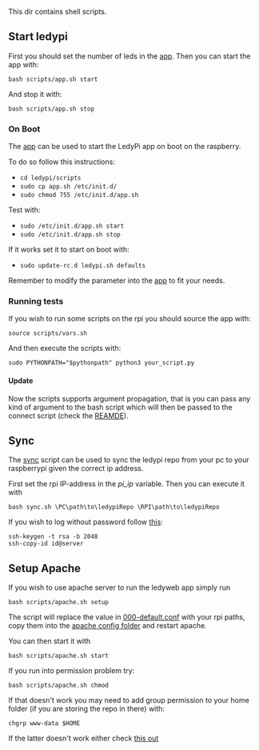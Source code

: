 This dir contains shell scripts.


## Start ledypi

First you should set the number of leds in the [app](/scripts/app.sh). Then you can start the app with:

```shell script
bash scripts/app.sh start
```

And stop it with:

```shell script
bash scripts/app.sh stop
```

### On Boot

The [app](/scripts/app.sh) can be used to start the LedyPi app on boot on the raspberry.

To do so follow this instructions:
-  `cd ledypi/scripts`
-  `sudo cp app.sh /etc/init.d/`
-  `sudo chmod 755 /etc/init.d/app.sh`

Test with:
- `sudo /etc/init.d/app.sh start `
- `sudo /etc/init.d/app.sh stop `

If it works set it to start on boot with:
- `sudo update-rc.d ledypi.sh defaults`

Remember to modify the parameter into the [app](/scripts/app.sh) to fit your needs.

### Running tests
If you wish to run some scripts on the rpi you should source the app with:
```shell script
source scripts/vars.sh
``` 
And then execute the scripts with:
```shell script
sudo PYTHONPATH="$pythonpath" python3 your_script.py
```

#### Update
Now the scripts supports argument propagation, that is you can pass any kind of argument to the bash script which will
 then be passed to the connect script (check the [REAMDE](../src/firebase/README.md)).
 
 
## Sync
 
 The [sync](/scripts/sync.sh) script can be used to sync the ledypi repo from your pc to your raspberrypi given the correct ip address.
 
 First set the rpi IP-address in the _pi_ip_ variable. Then you can execute it with
 ```shell script
 bash sync.sh \PC\path\to\ledypiRepo \RPI\path\to\ledypiRepo 
 ```
If you wish to log without password follow [this](https://serverfault.com/questions/241588/how-to-automate-ssh-login-with-password):
```shell script
ssh-keygen -t rsa -b 2048
ssh-copy-id id@server
```

## Setup Apache
If you wish to use apache server to run the ledyweb app simply run 
```shell script
bash scripts/apache.sh setup
```
The script will replace the value in [000-default.conf](../ledyweb/Apache/000-default.conf) with your rpi paths, 
copy them into the [apache config folder](/etc/apache2/0) and restart apache.

You can then start it with 
```shell script
bash scripts/apache.sh start
```

If you run into permission problem try:
```shell script
bash scripts/apache.sh chmod
```

If that doesn't work you may need to add group permission to your home folder (if you are storing the repo in there) with:
```shell script
chgrp www-data $HOME
```
If the latter doesn't work either check [this out](https://serverfault.com/questions/357108/what-permissions-should-my-website-files-folders-have-on-a-linux-webserver)